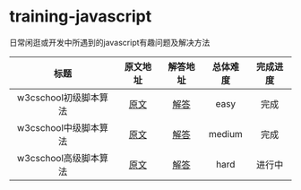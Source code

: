 # training-javascript
日常闲逛或开发中所遇到的javascript有趣问题及解决方法

| 标题 | 原文地址 | 解答地址 | 总体难度 | 完成进度 |
|:---:|:---:|:---:|:---:|:---:|
|w3cschool初级脚本算法 | [原文](https://www.w3cschool.cn/codecamp/list?ccid=8) | [解答](https://github.com/sihai00/training-javascript/tree/master/w3cschool-easy) | easy | 完成 |
|w3cschool中级脚本算法 | [原文](https://www.w3cschool.cn/codecamp/list?ccid=10) | [解答](https://github.com/sihai00/training-javascript/tree/master/w3cschool-medium) | medium | 完成 |
|w3cschool高级脚本算法 | [原文](https://www.w3cschool.cn/codecamp/list?ccid=9) | [解答](https://github.com/sihai00/training-javascript/tree/master/w3cschool-hard) | hard | 进行中 |
